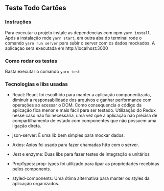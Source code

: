 ## Teste Todo Cartões

### Instruções

Para executar o projeto instale as dependencias com npm `yarn install`. Após a instalação rode `yarn start`, em outra aba do terminal rode o comando `yarn run server` para subir o server com os dados mockados. A aplicaçao sera executada em http://localhost:3000


### Como rodar os testes

Basta executar o comando `yarn test`


### Tecnologias e libs usadas

* React: React foi escolhido para manter a aplicação componentizada, diminuir a responsabilidade dos arquivos e ganhar performance com operações ao acessar o DOM. Como consequencia o código da aplicação fica menor e mais fácil para ser testado. Utilização do Redux nesse caso não foi necessaria, uma vez que a aplicação não precisa de compartilhamento de estado com componentes que não possuem uma ligação direta.

* json-server: É uma lib bem simples para mockar dados.

* Axios: Axios foi usado para fazer chamadas http com o server.

* Jest e enzyme: Duas libs para fazer testes de integração e unitários

* PropTypes: prop-types foi utilizado para tipar as propriedades recebidas pelos components.

* styled-components: Uma ótima alternativa para manter os styles da aplicação organizados.
